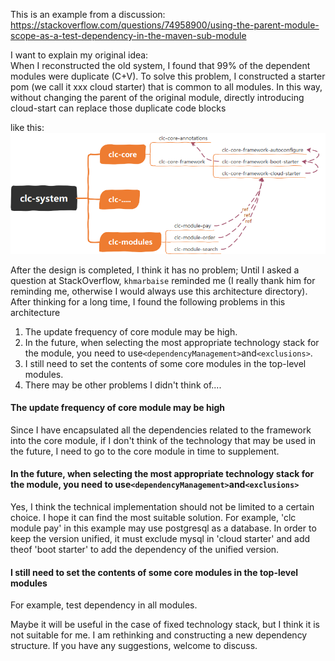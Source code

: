 This is an example from a discussion: https://stackoverflow.com/questions/74958900/using-the-parent-module-scope-as-a-test-dependency-in-the-maven-sub-module

I want to explain my original idea:  
When I reconstructed the old system, I found that 99% of the dependent modules were duplicate (C+V). To solve this problem, I constructed a starter pom (we call it xxx cloud starter) that is common to all modules. In this way, without changing the parent of the original module, directly introducing cloud-start can replace those duplicate code blocks

like this:
![img.png](img.png)

After the design is completed, I think it has no problem; Until I asked a question at StackOverflow, `khmarbaise` reminded me (I really thank him for reminding me, otherwise I would always use this architecture directory). After thinking for a long time, I found the following problems in this architecture
1. The update frequency of core module may be high.
2. In the future, when selecting the most appropriate technology stack for the module, you need to use`<dependencyManagement>`and`<exclusions>`.
3. I still need to set the contents of some core modules in the top-level modules.
4. There may be other problems I didn't think of....


#### The update frequency of core module may be high
Since I have encapsulated all the dependencies related to the framework into the core module, if I don't think of the technology that may be used in the future, I need to go to the core module in time to supplement.

#### In the future, when selecting the most appropriate technology stack for the module, you need to use`<dependencyManagement>`and`<exclusions>`
Yes, I think the technical implementation should not be limited to a certain choice. I hope it can find the most suitable solution. For example, 'clc module pay' in this example may use postgresql as a database. In order to keep the version unified, it must exclude mysql in 'cloud starter' and add the<dependencyManagement>of 'boot starter' to add the dependency of the unified version.

#### I still need to set the contents of some core modules in the top-level modules
For example, test dependency in all modules.


Maybe it will be useful in the case of fixed technology stack, but I think it is not suitable for me. I am rethinking and constructing a new dependency structure. If you have any suggestions, welcome to discuss.